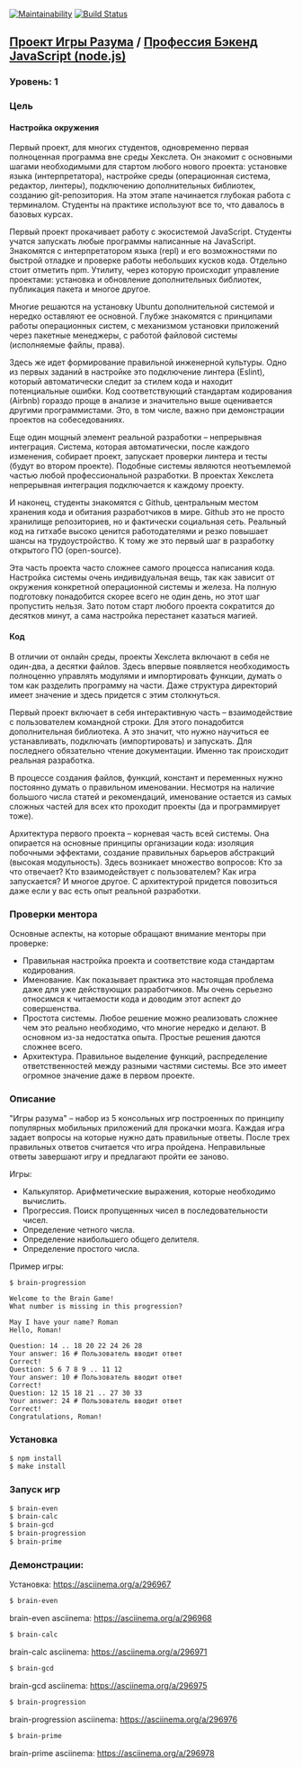 [![Maintainability](https://api.codeclimate.com/v1/badges/e0b5d4410f245cf24efa/maintainability)](https://codeclimate.com/github/MrFSP/project-lvl1-s504/maintainability)
[![Build Status](https://travis-ci.com/MrFSP/backend-project-lvl1.svg?branch=master)](https://travis-ci.com/MrFSP/backend-project-lvl1)

## [Проект Игры Разума](https://ru.hexlet.io/professions/backend/projects/44) / [Профессия Бэкенд JavaScript (node.js)](https://ru.hexlet.io/professions/backend)

### Уровень: 1

### Цель

#### Настройка окружения

Первый проект, для многих студентов, одновременно первая полноценная программа вне среды Хекслета. Он знакомит с основными шагами необходимыми для стартом любого нового проекта: установке языка (интерпретатора), настройке среды (операционная система, редактор, линтеры), подключению дополнительных библиотек, созданию git-репозитория. На этом этапе начинается глубокая работа с терминалом. Студенты на практике используют все то, что давалось в базовых курсах.

Первый проект прокачивает работу с экосистемой JavaScript. Студенты учатся запускать любые программы написанные на JavaScript. Знакомятся с интерпретатором языка (repl) и его возможностями по быстрой отладке и проверке работы небольших кусков кода. Отдельно стоит отметить npm. Утилиту, через которую происходит управление проектами: установка и обновление дополнительных библиотек, публикация пакета и многое другое.

Многие решаются на установку Ubuntu дополнительной системой и нередко оставляют ее основной. Глубже знакомятся с принципами работы операционных систем, с механизмом установки приложений через пакетные менеджеры, с работой файловой системы (исполняемые файлы, права).

Здесь же идет формирование правильной инженерной культуры. Одно из первых заданий в настройке это подключение линтера (Eslint), который автоматически следит за стилем кода и находит потенциальные ошибки. Код соответствующий стандартам кодирования (Airbnb) гораздо проще в анализе и значительно выше оценивается другими программистами. Это, в том числе, важно при демонстрации проектов на собеседованиях.

Еще один мощный элемент реальной разработки – непрерывная интеграция. Система, которая автоматически, после каждого изменения, собирает проект, запускает проверки линтера и тесты (будут во втором проекте). Подобные системы являются неотъемлемой частью любой профессиональной разработки. В проектах Хекслета непрерывная интеграция подключается к каждому проекту. 

И наконец, студенты знакомятся с Github, центральным местом хранения кода и обитания разработчиков в мире. Github это не просто хранилище репозиториев, но и фактически социальная сеть. Реальный код на гитхабе высоко ценится работодателями и резко повышает шансы на трудоустройство. К тому же это первый шаг в разработку открытого ПО (open-source).

Эта часть проекта часто сложнее самого процесса написания кода. Настройка системы очень индивидуальная вещь, так как зависит от окружения конкретной операционной системы и железа. На полную подготовку понадобится скорее всего не один день, но этот шаг пропустить нельзя. Зато потом старт любого проекта сократится до десятков минут, а сама настройка перестанет казаться магией.

#### Код

В отличии от онлайн среды, проекты Хекслета включают в себя не один-два, а десятки файлов. Здесь впервые появляется необходимость полноценно управлять модулями и импортировать функции, думать о том как разделить программу на части. Даже структура директорий имеет значение и здесь придется с этим столкнуться.

Первый проект включает в себя интерактивную часть – взаимодействие с пользователем командной строки. Для этого понадобится дополнительная библиотека. А это значит, что нужно научиться ее устанавливать, подключать (импортировать) и запускать. Для последнего обязательно чтение документации. Именно так происходит реальная разработка.

В процессе создания файлов, функций, констант и переменных нужно постоянно думать о правильном именовании. Несмотря на наличие большого числа статей и рекомендаций, именование остается из самых сложных частей для всех кто проходит проекты (да и программирует тоже).

Архитектура первого проекта – корневая часть всей системы. Она опирается на основные принципы организации кода: изоляция побочными эффектами, создание правильных барьеров абстракций (высокая модульность). Здесь возникает множество вопросов: Кто за что отвечает? Кто взаимодействует с пользователем? Как игра запускается? И многое другое. С архитектурой придется повозиться даже если у вас есть опыт реальной разработки.

### Проверки ментора

Основные аспекты, на которые обращают внимание менторы при проверке:
* Правильная настройка проекта и соответствие кода стандартам кодирования.
* Именование. Как показывает практика это настоящая проблема даже для уже действующих разработчиков. Мы очень серьезно относимся к читаемости кода и доводим этот аспект до совершенства.
* Простота системы. Любое решение можно реализовать сложнее чем это реально необходимо, что многие нередко и делают. В основном из-за недостатка опыта. Простые решения даются сложнее всего.
* Архитектура. Правильное выделение функций, распределение ответственностей между разными частями системы. Все это имеет огромное значение даже в первом проекте.

### Описание

"Игры разума" – набор из 5 консольных игр построенных по принципу популярных мобильных приложений для прокачки мозга. Каждая игра задает вопросы на которые нужно дать правильные ответы. После трех правильных ответов считается что игра пройдена. Неправильные ответы завершают игру и предлагают пройти ее заново. 

Игры:
* Калькулятор. Арифметические выражения, которые необходимо вычислить.
* Прогрессия. Поиск пропущенных чисел в последовательности чисел.
* Определение четного числа.
* Определение наибольшего общего делителя.
* Определение простого числа.

Пример игры:

```
$ brain-progression

Welcome to the Brain Game!
What number is missing in this progression?

May I have your name? Roman
Hello, Roman!

Question: 14 .. 18 20 22 24 26 28
Your answer: 16 # Пользователь вводит ответ
Correct!
Question: 5 6 7 8 9 .. 11 12
Your answer: 10 # Пользователь вводит ответ
Correct!
Question: 12 15 18 21 .. 27 30 33
Your answer: 24 # Пользователь вводит ответ
Correct!
Congratulations, Roman!
```

### Установка

```sh
$ npm install
$ make install
```

### Запуск игр

```sh
$ brain-even
$ brain-calc
$ brain-gcd
$ brain-progression
$ brain-prime
``` 

### Демонстрации:

Установка: https://asciinema.org/a/296967
```sh
$ brain-even
```          
brain-even asciinema: https://asciinema.org/a/296968
```sh
$ brain-calc
```  
brain-calc asciinema: https://asciinema.org/a/296971
```sh
$ brain-gcd
```  
brain-gcd asciinema: https://asciinema.org/a/296975
```sh
$ brain-progression
```  
brain-progression asciinema: https://asciinema.org/a/296976
```sh
$ brain-prime
```  
brain-prime asciinema:         https://asciinema.org/a/296978
